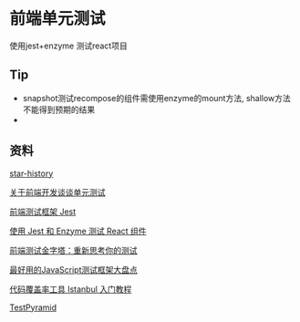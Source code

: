 # 前端单元测试
使用jest+enzyme 测试react项目

## Tip 
- snapshot测试recompose的组件需使用enzyme的mount方法, shallow方法不能得到预期的结果
- 

## 资料


[star-history](https://star-history.t9t.io/#jasmine/jasmine&facebook/jest&mochajs/mocha&karma-runner/karma&airbnb/enzyme&avajs/ava)

[关于前端开发谈谈单元测试](https://segmentfault.com/a/1190000000317146)

[前端测试框架 Jest](https://zhuanlan.zhihu.com/p/28247899)

[使用 Jest 和 Enzyme 测试 React 组件](https://zhuanlan.zhihu.com/p/63297384)

[前端测试金字塔：重新思考你的测试](https://www.jianshu.com/p/7b163a97691a)

[最好用的JavaScript测试框架大盘点](https://mp.weixin.qq.com/s?src=11&timestamp=1563958194&ver=1747&signature=v2nPt1sRGSk2mCzAG7zq*XFGVP2SeX67H6CVZbYg3tDO2khhntgptMGQ-zZ3Nm*6yYY9eanML4mHGBfAmQXFms5*zyyQXWJxcEsEwFrc*e6AYUViVWdQeJRVq4nMQs4B&new=1)

[代码覆盖率工具 Istanbul 入门教程](http://www.ruanyifeng.com/blog/2015/06/istanbul.html)

[TestPyramid](https://martinfowler.com/bliki/TestPyramid.html)